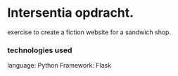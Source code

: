 # Intersentia opdracht.

exercise to create a fiction website for a sandwich shop.

### technologies used

language: Python
Framework: Flask
